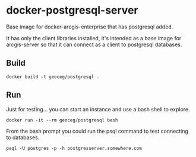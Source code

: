 # docker-postgresql-server
Base image for docker-arcgis-enterprise
that has postgresql added.

It has only the client libraries installed, it's intended as a base
image for arcgis-server so that it can connect as a client to
postgresql databases.

## Build

```
docker build -t geoceg/postgresql .
```

## Run

Just for testing... you can start an instance and 
use a bash shell to explore.

```
docker run -it --rm geoceg/postgresql bash
```

From the bash prompt you could run the psql
command to test connecting to databases.

```
psql -U postgres -p -h postgresserver.somewhere.com
```


